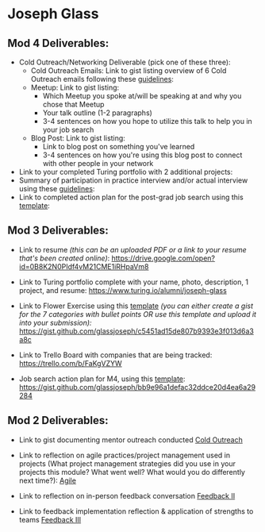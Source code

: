 # Joseph Glass

## Mod 4 Deliverables:
* Cold Outreach/Networking Deliverable (pick one of these three):
    * Cold Outreach Emails: Link to gist listing overview of 6 Cold Outreach emails following these [guidelines](https://github.com/turingschool/career-development-curriculum/blob/master/module_four/cold_outreach_deliverable_guidelines.md):
    * Meetup: Link to gist listing: 
      * Which Meetup you spoke at/will be speaking at and why you chose that Meetup
      * Your talk outline (1-2 paragraphs)
      * 3-4 sentences on how you hope to utilize this talk to help you in your job search
    * Blog Post: Link to gist listing:
       * Link to blog post on something you've learned
       * 3-4 sentences on how you're using this blog post to connect with other people in your network 
* Link to your completed Turing portfolio with 2 additional projects: 
* Summary of participation in practice interview and/or actual interview using these [guidelines](https://github.com/turingschool/career-development-curriculum/blob/master/module_four/interview_practice_reflection_guidelines.md):
* Link to completed action plan for the post-grad job search using this [template](https://github.com/turingschool/career-development-curriculum/blob/master/module_four/post_grad_plan.md): 

## Mod 3 Deliverables:

* Link to resume *(this can be an uploaded PDF or a link to your resume that's been created online)*: 
https://drive.google.com/open?id=0B8K2N0PIdf4vM21CME1iRHpaVm8

* Link to Turing portfolio complete with your name, photo, description, 1 project, and resume:
https://www.turing.io/alumni/joseph-glass

* Link to Flower Exercise using this [template](https://github.com/turingschool/career-development-curriculum/blob/master/files/Career%20Unit%20-%20The%20Flower%20Diagram.pdf) *(you can either create a gist for the 7 categories with bullet points OR use this template and upload it into your submission):*
https://gist.github.com/glassjoseph/c5451ad15de807b9393e3f013d6a3a8c

* Link to Trello Board with companies that are being tracked:  https://trello.com/b/FaKgVZYW
* Job search action plan for M4, using this [template](https://github.com/turingschool/career-development-curriculum/blob/master/module_three/mod_4_action_plan_template.md):
https://gist.github.com/glassjoseph/bb9e96a1defac32ddce20d4ea6a29284

## Mod 2 Deliverables:
* Link to gist documenting mentor outreach conducted [Cold Outreach](https://gist.github.com/glassjoseph/1e3f519baef4feff31745fe4515132a5)

* Link to reflection on agile practices/project management used in projects (What project management strategies did you use in your projects this module? What went well? What would you do differently next time?): [Agile](https://gist.github.com/glassjoseph/b1fa8db21b4817e797786d6b8d8205c5)


* Link to reflection on in-person feedback conversation [Feedback II](https://gist.github.com/glassjoseph/ac06f995e084031f344440758100c6b9)

* Link to feedback implementation reflection & application of strengths to teams [Feedback III](https://gist.github.com/glassjoseph/9a1aa85c6d53d9687a0aa239daa514b6)
